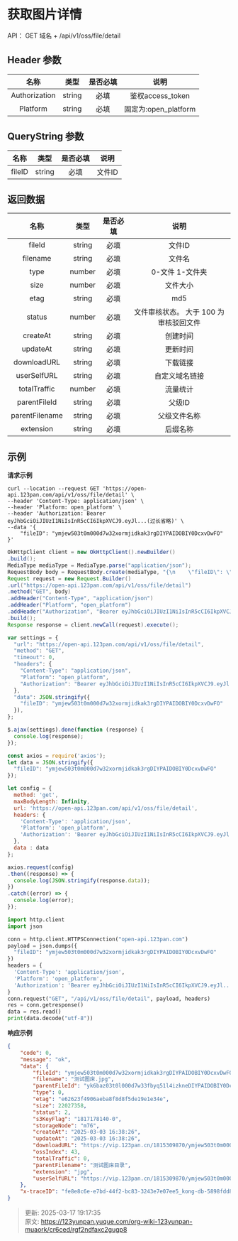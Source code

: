 # 获取图片详情

API： GET 域名 + /api/v1/oss/file/detail

## Header 参数
| **名称** | **类型** | **是否必填** | **说明** |
| :---: | :---: | :---: | :---: |
| Authorization | string | <font style="color:#000000;">必填</font> | 鉴权access_token |
| Platform | string | 必填 | 固定为:open_platform |


## QueryString 参数
| **名称** | **类型** | **是否必填** | **说明** |
| :---: | :---: | :---: | :---: |
| fileID | string | 必填 | 文件ID |


## 返回数据
| **名称** | **类型** | **是否必填** | **说明** |
| :---: | :---: | :---: | :---: |
| fileId | string | 必填 | 文件ID |
| filename | string | 必填 | 文件名 |
| type | number | 必填 | 0-文件  1-文件夹 |
| size | number | 必填 | 文件大小 |
| etag | string | 必填 | md5 |
| status | number | 必填 | 文件审核状态。 大于 100 为审核驳回文件 |
| createAt | string | 必填 | 创建时间 |
| updateAt | string | 必填 | 更新时间 |
| downloadURL | string | 必填 | 下载链接 |
| userSelfURL | string | 必填 | 自定义域名链接 |
| totalTraffic | number | 必填 | 流量统计 |
| parentFileId | string | 必填 | 父级ID |
| parentFilename | string | 必填 | 父级文件名称 |
| extension | string | 必填 | 后缀名称 |


## 示例
**请求示例**

```shell
curl --location --request GET 'https://open-api.123pan.com/api/v1/oss/file/detail' \
--header 'Content-Type: application/json' \
--header 'Platform: open_platform' \
--header 'Authorization: Bearer eyJhbGciOiJIUzI1NiIsInR5cCI6IkpXVCJ9.eyJl...(过长省略)' \
--data '{
    "fileID": "ymjew503t0m000d7w32xormjidkak3rgDIYPAIDOBIY0DcxvDwFO"
}'
```

```java
OkHttpClient client = new OkHttpClient().newBuilder()
.build();
MediaType mediaType = MediaType.parse("application/json");
RequestBody body = RequestBody.create(mediaType, "{\n    \"fileID\": \"ymjew503t0m000d7w32xormjidkak3rgDIYPAIDOBIY0DcxvDwFO\"\n}");
Request request = new Request.Builder()
.url("https://open-api.123pan.com/api/v1/oss/file/detail")
.method("GET", body)
.addHeader("Content-Type", "application/json")
.addHeader("Platform", "open_platform")
.addHeader("Authorization", "Bearer eyJhbGciOiJIUzI1NiIsInR5cCI6IkpXVCJ9.eyJl...(过长省略)")
.build();
Response response = client.newCall(request).execute();
```

```javascript
var settings = {
  "url": "https://open-api.123pan.com/api/v1/oss/file/detail",
  "method": "GET",
  "timeout": 0,
  "headers": {
    "Content-Type": "application/json",
    "Platform": "open_platform",
    "Authorization": "Bearer eyJhbGciOiJIUzI1NiIsInR5cCI6IkpXVCJ9.eyJl...(过长省略)"
  },
  "data": JSON.stringify({
    "fileID": "ymjew503t0m000d7w32xormjidkak3rgDIYPAIDOBIY0DcxvDwFO"
  }),
};

$.ajax(settings).done(function (response) {
  console.log(response);
});
```

```javascript
const axios = require('axios');
let data = JSON.stringify({
  "fileID": "ymjew503t0m000d7w32xormjidkak3rgDIYPAIDOBIY0DcxvDwFO"
});

let config = {
  method: 'get',
  maxBodyLength: Infinity,
  url: 'https://open-api.123pan.com/api/v1/oss/file/detail',
  headers: { 
    'Content-Type': 'application/json', 
    'Platform': 'open_platform', 
    'Authorization': 'Bearer eyJhbGciOiJIUzI1NiIsInR5cCI6IkpXVCJ9.eyJl...(过长省略)'
  },
  data : data
};

axios.request(config)
.then((response) => {
  console.log(JSON.stringify(response.data));
})
.catch((error) => {
  console.log(error);
});

```

```python
import http.client
import json

conn = http.client.HTTPSConnection("open-api.123pan.com")
payload = json.dumps({
  "fileID": "ymjew503t0m000d7w32xormjidkak3rgDIYPAIDOBIY0DcxvDwFO"
})
headers = {
  'Content-Type': 'application/json',
  'Platform': 'open_platform',
  'Authorization': 'Bearer eyJhbGciOiJIUzI1NiIsInR5cCI6IkpXVCJ9.eyJl...(过长省略)'
}
conn.request("GET", "/api/v1/oss/file/detail", payload, headers)
res = conn.getresponse()
data = res.read()
print(data.decode("utf-8"))
```

**响应示例**

```json
{
    "code": 0,
    "message": "ok",
    "data": {
        "fileId": "ymjew503t0m000d7w32xormjidkak3rgDIYPAIDOBIY0DcxvDwFO",
        "filename": "测试图床.jpg",
        "parentFileId": "yk6baz03t0l000d7w33fbyq51l4izkneDIYPAIDOBIY0DcxvDwFO",
        "type": 0,
        "etag": "e62623f4906aeba8f8d8f5de19e1e34e",
        "size": 22027358,
        "status": 2,
        "s3KeyFlag": "1817178140-0",
        "storageNode": "m76",
        "createAt": "2025-03-03 16:38:26",
        "updateAt": "2025-03-03 16:38:26",
        "downloadURL": "https://vip.123pan.cn/1815309870/ymjew503t0m000d7w32xormjidkak3rgDIYPAIDOBIY0DcxvDwFO.jpg",
        "ossIndex": 43,
        "totalTraffic": 0,
        "parentFilename": "测试图床目录",
        "extension": "jpg",
        "userSelfURL": "https://vip.123pan.cn/1815309870/ymjew503t0m000d7w32xormjidkak3rgDIYPAIDOBIY0DcxvDwFO.jpg"
    },
    "x-traceID": "fe8e8c6e-e7bd-44f2-bc83-3243e7e07ee5_kong-db-5898fdd8c6-wgsts"
}
```



> 更新: 2025-03-17 19:17:35  
> 原文: <https://123yunpan.yuque.com/org-wiki-123yunpan-muaork/cr6ced/rgf2ndfaxc2gugp8>